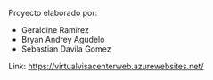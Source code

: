 Proyecto elaborado por:
- Geraldine Ramirez
- Bryan Andrey Agudelo
- Sebastian Davila Gomez

Link: https://virtualvisacenterweb.azurewebsites.net/
